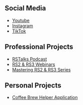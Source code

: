 <h2>Social Media</h2>
<ul>
  <li> <a href="https://www.youtube.com/@chroniclesofdanw">Youtube</a> </li>
  <li> <a href="https://www.instagram.com/chroniclesofdanw/">Instagram</a> </li>
  <li> <a href="https://www.tiktok.com/@chroniclesofdanw/">TikTok</a> </li>
</ul>

<h2>Professional Projects</h2>
<ul>
  <li> <a href="https://youtube.com/playlist?list=PLb7lz0OssvWR7527MeESwoTtPS6C0H4gC&feature=shared">RSTalks Podcast</a> </li>
  <li> <a href="https://youtube.com/playlist?list=PLb7lz0OssvWQgpyJmlWkqUpQXQ-n7HhTU&feature=shared">RS2 & RS3 Webinars</a> </li>
  <li> <a href="https://youtube.com/playlist?list=PLb7lz0OssvWQ6Gtk1eLXnx0ZoRhvA3ZCD&feature=shared">Mastering RS2 & RS3 Series</a> </li>
</ul>

<h2>Personal Projects</h2>
<ul>
  <li> <a href="https://github.com/daniel-wai/CoffeeBrewHelperWeb.git">Coffee Brew Helper Application</a> </li>
</ul>
